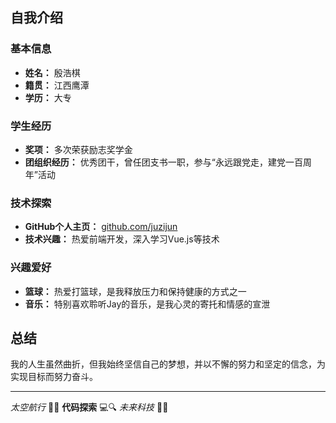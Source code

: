 ## 自我介绍

### 基本信息
- **姓名：** 殷浩棋
- **籍贯：** 江西鹰潭
- **学历：** 大专

### 学生经历
- **奖项：** 多次荣获励志奖学金
- **团组织经历：** 优秀团干，曾任团支书一职，参与“永远跟党走，建党一百周年”活动

### 技术探索
- **GitHub个人主页：** [github.com/juzijun](https://github.com/juzijun)
- **技术兴趣：** 热爱前端开发，深入学习Vue.js等技术

### 兴趣爱好
- **篮球：** 热爱打篮球，是我释放压力和保持健康的方式之一
- **音乐：** 特别喜欢聆听Jay的音乐，是我心灵的寄托和情感的宣泄

## 总结
我的人生虽然曲折，但我始终坚信自己的梦想，并以不懈的努力和坚定的信念，为实现目标而努力奋斗。

---

*太空航行* 🚀🌌 **代码探索** 💻🔍 *未来科技* 🔮✨

